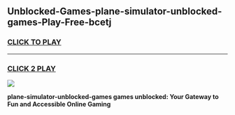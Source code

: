 
## Unblocked-Games-plane-simulator-unblocked-games-Play-Free-bcetj
<h3>
<a href="https://premium76.site?title=plane-simulator-unblocked-games&ref=15A">CLICK TO PLAY</a></h3>
<hr>

<h3>
<a href="https://premium76.site?title=plane-simulator-unblocked-games&ref=15A">CLICK 2 PLAY</a>
  
</h3>

<a href="https://premium76.site?title=plane-simulator-unblocked-games&ref=15A"><img src="https://clearcache.store/games.png"></a>


**plane-simulator-unblocked-games games unblocked: Your Gateway to Fun and Accessible Online Gaming**
